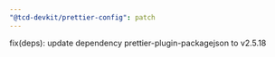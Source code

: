 ```yaml
---
"@tcd-devkit/prettier-config": patch
---
```


fix(deps): update dependency prettier-plugin-packagejson to v2.5.18
